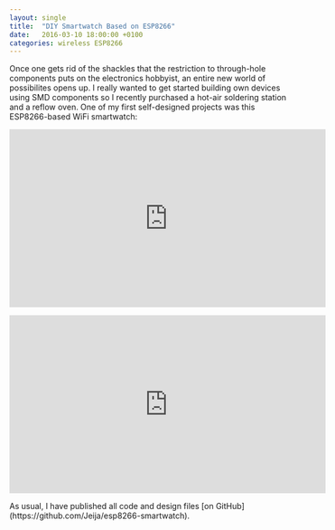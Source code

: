 ```yaml
---
layout: single
title:  "DIY Smartwatch Based on ESP8266"
date:   2016-03-10 18:00:00 +0100
categories: wireless ESP8266
---
```


Once one gets rid of the shackles that the restriction to through-hole components puts on the electronics hobbyist, an entire new world of possibilites opens up.
I really wanted to get started building own devices using SMD components so I recently purchased a hot-air soldering station and a reflow oven.
One of my first self-designed projects was this ESP8266-based WiFi smartwatch:

<iframe width="560" height="315" src="https://www.youtube-nocookie.com/embed/ve8lzYSVnGo" frameborder="0" allow="accelerometer; autoplay; encrypted-media; gyroscope; picture-in-picture" allowfullscreen></iframe>
<div style="margin: 14px 0;"></div>
<iframe width="560" height="315" src="https://www.youtube-nocookie.com/embed/Mj3a6peVI30" frameborder="0" allow="accelerometer; autoplay; encrypted-media; gyroscope; picture-in-picture" allowfullscreen></iframe>
<div style="margin: 14px 0;"></div>
As usual, I have published all code and design files [on GitHub](https://github.com/Jeija/esp8266-smartwatch).
